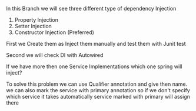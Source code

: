 In this Branch we will see three different type of dependency Injection 

1) Property Injection
2) Setter Injection
3) Constructor Injection (Preferred)

First we Create them as Inject them manually and test them with Junit test

Second we will check  DI with Autowired 

If we have more then one Service Implementations which one spring will inject?


To solve this problem we can use Qualifier annotation and give then name.
we can also mark the service with primary annotation so if we don't specify which service it takes automatically service marked with primary will assign there

 




 






